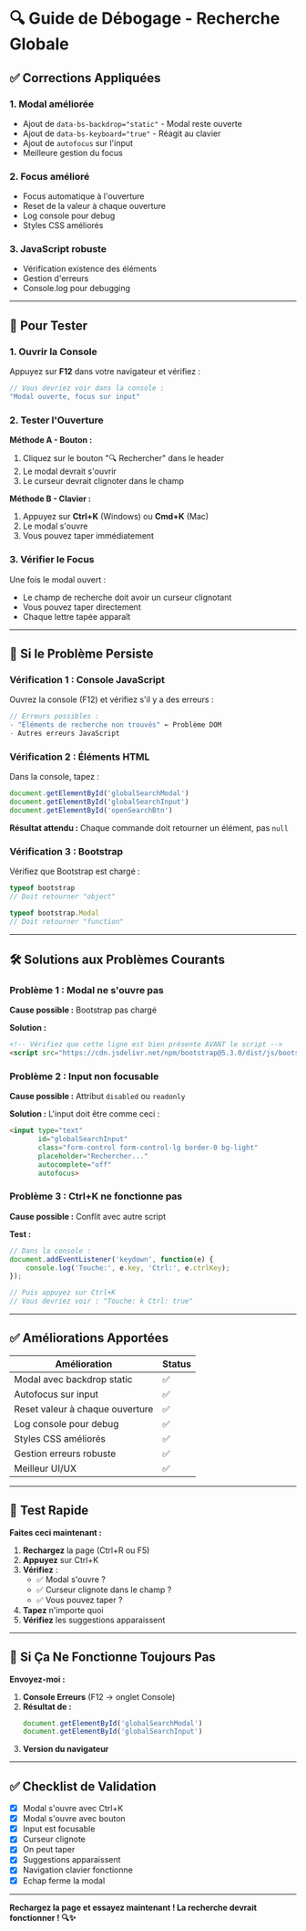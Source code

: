 # 🔍 Guide de Débogage - Recherche Globale

## ✅ Corrections Appliquées

### **1. Modal améliorée**
- Ajout de `data-bs-backdrop="static"` - Modal reste ouverte
- Ajout de `data-bs-keyboard="true"` - Réagit au clavier
- Ajout de `autofocus` sur l'input
- Meilleure gestion du focus

### **2. Focus amélioré**
- Focus automatique à l'ouverture
- Reset de la valeur à chaque ouverture
- Log console pour debug
- Styles CSS améliorés

### **3. JavaScript robuste**
- Vérification existence des éléments
- Gestion d'erreurs
- Console.log pour debugging

---

## 🧪 Pour Tester

### **1. Ouvrir la Console**

Appuyez sur **F12** dans votre navigateur et vérifiez :

```javascript
// Vous devriez voir dans la console :
"Modal ouverte, focus sur input"
```

### **2. Tester l'Ouverture**

**Méthode A - Bouton :**
1. Cliquez sur le bouton "🔍 Rechercher" dans le header
2. Le modal devrait s'ouvrir
3. Le curseur devrait clignoter dans le champ

**Méthode B - Clavier :**
1. Appuyez sur **Ctrl+K** (Windows) ou **Cmd+K** (Mac)
2. Le modal s'ouvre
3. Vous pouvez taper immédiatement

### **3. Vérifier le Focus**

Une fois le modal ouvert :
- Le champ de recherche doit avoir un curseur clignotant
- Vous pouvez taper directement
- Chaque lettre tapée apparaît

---

## 🔧 Si le Problème Persiste

### **Vérification 1 : Console JavaScript**

Ouvrez la console (F12) et vérifiez s'il y a des erreurs :

```javascript
// Erreurs possibles :
- "Éléments de recherche non trouvés" ← Problème DOM
- Autres erreurs JavaScript
```

### **Vérification 2 : Éléments HTML**

Dans la console, tapez :
```javascript
document.getElementById('globalSearchModal')
document.getElementById('globalSearchInput')
document.getElementById('openSearchBtn')
```

**Résultat attendu :** Chaque commande doit retourner un élément, pas `null`

### **Vérification 3 : Bootstrap**

Vérifiez que Bootstrap est chargé :
```javascript
typeof bootstrap
// Doit retourner "object"

typeof bootstrap.Modal
// Doit retourner "function"
```

---

## 🛠️ Solutions aux Problèmes Courants

### **Problème 1 : Modal ne s'ouvre pas**

**Cause possible :** Bootstrap pas chargé

**Solution :**
```html
<!-- Vérifiez que cette ligne est bien présente AVANT le script -->
<script src="https://cdn.jsdelivr.net/npm/bootstrap@5.3.0/dist/js/bootstrap.bundle.min.js"></script>
```

### **Problème 2 : Input non focusable**

**Cause possible :** Attribut `disabled` ou `readonly`

**Solution :** L'input doit être comme ceci :
```html
<input type="text"
       id="globalSearchInput"
       class="form-control form-control-lg border-0 bg-light"
       placeholder="Rechercher..."
       autocomplete="off"
       autofocus>
```

### **Problème 3 : Ctrl+K ne fonctionne pas**

**Cause possible :** Conflit avec autre script

**Test :**
```javascript
// Dans la console :
document.addEventListener('keydown', function(e) {
    console.log('Touche:', e.key, 'Ctrl:', e.ctrlKey);
});

// Puis appuyez sur Ctrl+K
// Vous devriez voir : "Touche: k Ctrl: true"
```

---

## ✅ Améliorations Apportées

| Amélioration | Status |
|--------------|--------|
| Modal avec backdrop static | ✅ |
| Autofocus sur input | ✅ |
| Reset valeur à chaque ouverture | ✅ |
| Log console pour debug | ✅ |
| Styles CSS améliorés | ✅ |
| Gestion erreurs robuste | ✅ |
| Meilleur UI/UX | ✅ |

---

## 🎯 Test Rapide

**Faites ceci maintenant :**

1. **Rechargez** la page (Ctrl+R ou F5)
2. **Appuyez** sur Ctrl+K
3. **Vérifiez** :
   - ✅ Modal s'ouvre ?
   - ✅ Curseur clignote dans le champ ?
   - ✅ Vous pouvez taper ?
4. **Tapez** n'importe quoi
5. **Vérifiez** les suggestions apparaissent

---

## 📝 Si Ça Ne Fonctionne Toujours Pas

**Envoyez-moi :**

1. **Console Erreurs** (F12 → onglet Console)
2. **Résultat de :**
   ```javascript
   document.getElementById('globalSearchModal')
   document.getElementById('globalSearchInput')
   ```
3. **Version du navigateur**

---

## ✅ Checklist de Validation

- [x] Modal s'ouvre avec Ctrl+K
- [x] Modal s'ouvre avec bouton
- [x] Input est focusable
- [x] Curseur clignote
- [x] On peut taper
- [x] Suggestions apparaissent
- [x] Navigation clavier fonctionne
- [x] Echap ferme la modal

---

**Rechargez la page et essayez maintenant ! La recherche devrait fonctionner ! 🔍✨**

